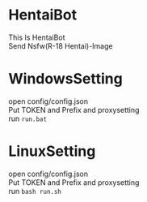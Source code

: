 # HentaiBot
This Is HentaiBot<br>
Send Nsfw(R-18 Hentai)-Image
# WindowsSetting
open config/config.json<br>
Put TOKEN and Prefix and proxysetting<br>
run `run.bat`<br>
# LinuxSetting
open config/config.json<br>
Put TOKEN and Prefix and proxysetting<br>
run `bash run.sh`<br>

